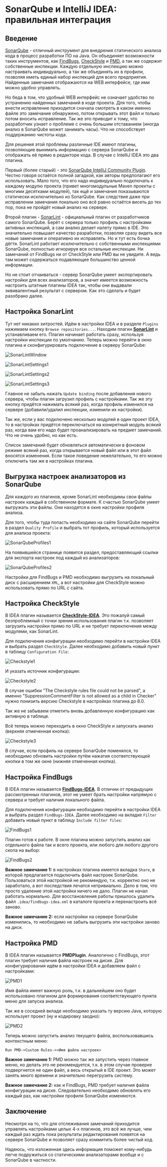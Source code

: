 # SonarQube и IntelliJ IDEA: правильная интеграция

## Введение

[SonarQube](http://www.sonarqube.org/) - отличный инструмент для внедрения статического анализа кода в процесс 
разработки ПО на Java. Он объединяет возможности таких инструментов, как [FindBugs](http://findbugs.sourceforge.net/),
[CheckStyle](http://checkstyle.sourceforge.net/) и [PMD](https://pmd.github.io/), а так же содержит
собственные инспекции. Каждую отдельную инспекцию можно настраивать индивидуально, а так же объединять их в 
профили, позволяя иметь единый набор инспекций для всего предприятия. Найденные замечания отображаются на WEB
интерфейсе, где ими можно удобно управлять.

Но беда в том, что удобный WEB интерфейс не означает удобство по устранению найденных замечаний в коде проекта.
Для того, чтобы внести исправление приходится сначала смотреть в каком именно файле это замечание обнаружено, 
потом открывать этот файл и только потом вносить исправление. Так же это приводит к тому, что разработчик узнает
о проблеме с очень большим отставанием (иногда анализ в SonarQube может занимать часы). Что не способствует 
поддержанию чистоты кода.

Для решения этой проблемы различные IDE имеют плагины, позволяющие вынимать информацию с сервера SonarQube и
отображать её прямо в редакторе кода. В случае с IntelliJ IDEA это два плагина. 

Первый (более старый) - это
[SonarQube IntelliJ Community Plugin](https://github.com/sonar-intellij-plugin/sonar-intellij-plugin). Честно
говоря остаётся полной загадкой, как авторы предполагают его использовать. Мало того, что его надо индивидуально
подключать к каждому модулю проекта (привет многомодульные Maven проекты с многими десятками модулей), так ещё
и замечания показываются статически исключительно из SonarQube. Как следствие даже при исправлении замечания
локально оно всё равно остаётся висеть до тех пор, пока не пройдёт новый анализ на сервере.

Второй плагин - [SonarLint](http://www.sonarlint.org/intellij/) - официальный плагин от разработчиков самого
SonarQube. Берёт с сервера только профиль с настройками активных инспекций, а сам анализ делает налету прямо
в IDE. Это значительно повышает качество разработки, позволяя сразу видеть все новые замечания и оперативно
их исправлять. Но и тут есть бочка дёгтя. SonarLint работает исключительно с собственными инспекциями SonarQube,
полностью игнорируя все остальные инспекции. Ни замечаний от FindBugs ни от CheckStyle или PMD вы не увидите.
А ведь там может содержаться подавляющее большинство ценной информации.

Но не стоит отчаиваться - сервер SonarQube умеет экспортировать настройки для всех анализаторов, а значит
имеется возможность настроить штатные плагины IDEA так, чтобы они выдавали эквивалентный результат с сервером.
Как это сделать и будет разобрано далее.

## Настройка SonarLint

Тут нет никаких хитростей. Идём в настройки IDEA и в разделе `Plugins` нажимаем кнопку `Browse repositories...`.
Находим плагин **[SonarLint](http://www.sonarlint.org/intellij/)** и устанавливаем его. Плагин начинает работать сразу, используя настройки инспекции
по умолчанию. Теперь можно перейти в окно плагина и сконфигурировать подключение в серверу SonarQube:

![SonarLintWindow]

![SonarLintSettings1]

![SonarLintSettings2]

![SonarLintSettings3]

Главное не забыть нажать `Update binding` после добавления нового сервера, чтобы плагин загрузил профиль с настройками.
Так же эту кнопку придётся нажимать всякий раз, когда профиль изменился на сервере (добавили/удалил инспекции,
изменили их настройки).

Так же, если у вас подключено несколько модулей в один проект IDEA, то в настройках придётся переключаться
на конкретный модуль всякий раз, когда вам его надо будет проанализировать на предмет замечаний. Что не очень
удобно, но как есть.

Список замечаний будет обновляться автоматически в фоновом режиме всякий раз, когда открывается новый файл или
в этот файл вносятся изменения. Если такое поведение нежелательно, то его можно отключить там же в настройках
плагина.

## Выгрузка настроек анализаторов из SonarQube

Для каждого из плагинов, кроме SonarLint необходимы свои файлы настроек каждый в собственном формате. К счастью
SonarQube умеет выгружать эти файлы. Они находятся в окне настройки профиля анализа.

Для того, чтобы туда попасть необходимо на сайте SonarQube перейти
в раздел `Quality Profile` и выбрать тот профиль, который используется для анализа проекта:

![SonarQubeProfiles1]

На появившейся странице появится раздел, предоставляющий ссылки для экспорта настроек под каждый из анализаторов:

![SonarQubeProfiles2]

Настройки для FindBugs и PMD необходимо выгрузить на локальный диск с расширением `XML`, а вот настройки для CheckStyle можно использовать
прямо по URL с сайта.

## Настройка CheckStyle

В IDEA плагин называется **[CheckStyle-IDEA](https://github.com/jshiell/checkstyle-idea)**. Это пожалуй самый
безпроблемный с точки зрения использования плагин т.к. позволяет загрузить настройки прямо по URL и не требует
переключения между модулями, как SonarLint.

Для подключения конфигурации необходимо перейти в настройки IDEA и выбрать раздел `CheckStyle`. Далее необходимо
добавить новый пункт в таблицу `Configuration File`:

![Checkstyle1]

И указать источник конфигурации:

![Checkstyle2]

В случае ошибки "The Checkstyle rules file could not be parsed", а именно "SuppressionCommentFilter is not allowed as a child in Checker" нужно понизить версию Checkstyle в настройках плагина до 8.0.

Так же не забываем отметить вновь добавленную конфигурацию как активную в таблице.

Всё теперь можно переходить в окно CheckStyle и запускать анализ (верхняя отмеченная кнопка):

![Checkstyle3]

В случае, если профиль на сервере SonarQube поменялся, то необходимо обновить настройки путём нажатия соответствующей 
кнопки в том же окне (нижняя отмеченная кнопка).

## Настройка FindBugs

В IDEA плагин называется **[FindBugs-IDEA](http://andrepdo.github.io/findbugs-idea/)**. В отличии от предыдущих
рассмотренных плагинов, этот не умеет брать настройки напрямую с сервера и требует наличия локального файла.

Для подключения конфигурации необходимо перейти в настройки IDEA и выбрать раздел `FindBugs-IDEA`. Далее необходимо
на вкладке `Filter` добавить новый пункт в таблицу `Include filter files`:

![FindBugs1]

Плагин готов к работе. В окне плагина можно запустить анализ как отдельного файла так и всего проекта, или
любого для любого другого скопа на выбор:

![FindBugs2]

**Важное замечание 1:** в настройках плагина имеется вкладка `Share`, в которой предлагается подключить файл настроек
SonarQube. Пользоваться этой настройкой не рекомендую, т.к. корректно оно не заработало, а вот последствия лечатся
нетривиально. Дело в том, что просто удаление этой настройки ничего не дало. Плагин не начал работать нормально.
Для восстановления работы пришлось удалить файл `.idea/findbugs-idea.xml` в каталоге проекта и перенастроить всё
заново.

**Важное замечание 2:** если настройки на сервере SonarQube изменились, то необходимо не забыть выгрузить эти
настройки заново на диск.

## Настройка PMD

В IDEA плагин называется **PMDPlugin**. Аналогично с FindBugs, этот плагин требует наличия файла настроек на диске.
Для конфигурирования идём в настройки IDEA и добавляем файл с настройками:

![PMD1]

Имя файла имеет важную роль, т.к. в дальнейшем оно будет использовано плагином для формирования соответствующего пункта
меню для запуска анализа.

Так же в соседней вкладе необходимо указать ту версию Java, которую использует проект (ну и кодировку заодно):

![PMD2]

Теперь можно запустить анализ текущего файла, воспользовавшись контекстным меню:
 
```
Run PMD->Custom Rules-><Имя файла настроек>
```

**Важное замечание 1:** PMD можно так же запустить через главное меню, но делать это не рекомендуется, т.к. в этом случае
проверке подвергнется не один файл, а весь открытый в IDE проект. Это может занять много времени и значительно 
перегрузить систему.

**Важное замечание 2:** как и FindBugs, PMD требует наличия файла конфигурации на диске. Следовательно необходимо 
обновлять его каждый раз, как настройки профиля SonarQube изменяются.

## Заключение

Несмотря на то, что для отслеживания замечаний приходится управлять настройками целых 4-х плагинов, это всё же лучше,
чем каждый раз ждать пока результаты редактирования появятся на сервере SonarQube и позволяет сразу коммитить более 
чистый код.

Надеюсь, что изложенная здесь информация поможет кому-нибудь легче подружиться со статическими анализаторами вообще и с
SonarQube в частности.

[SonarLintWindow]: images/SonarLintWindow.png "Окно плагина SonarLint"

[SonarLintSettings1]: images/SonarLintSettings1.png "Окно настроек SonarLint"
[SonarLintSettings2]: images/SonarLintSettings2.png "Окно настройки серверов SonarQube"
[SonarLintSettings3]: images/SonarLintSettings3.png "Окно настройки отдельного сервера SonarQube"

[SonarQubeProfiles1]: images/SonarQubeProfiles1.png "Список профилей SonarQube"
[SonarQubeProfiles2]: images/SonarQubeProfiles2.png "Информация о выбранном профиле SonarQube"

[Checkstyle1]: images/Checkstyle1.png "Окно настроек CheckStyle"
[Checkstyle2]: images/Checkstyle2.png "Окно добавления конфигурации для CheckStyle"
[Checkstyle3]: images/Checkstyle3.png "Окно замечаний CheckStyle"

[FindBugs1]: images/FindBugs1.png "Окно настроек FindBugs"
[FindBugs2]: images/FindBugs2.png "Окно замечаний FindBugs"

[PMD1]: images/PMD1.png "Окно настроек PMD для добавления файла профиля"
[PMD2]: images/PMD2.png "Окно настроек PMD для указания дополнительных параметров"

